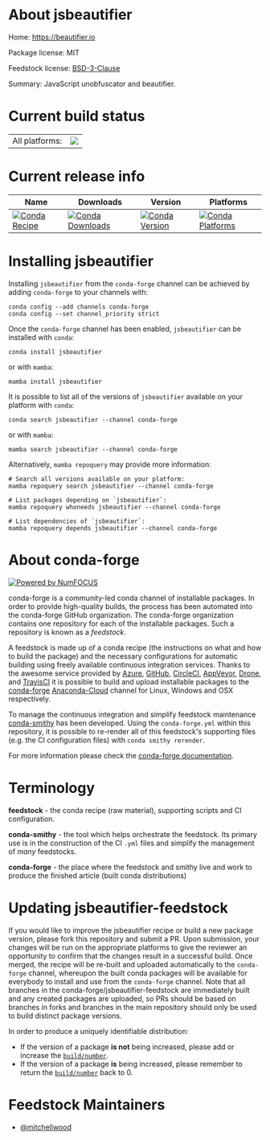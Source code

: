 About jsbeautifier
==================

Home: https://beautifier.io

Package license: MIT

Feedstock license: [BSD-3-Clause](https://github.com/conda-forge/jsbeautifier-feedstock/blob/main/LICENSE.txt)

Summary: JavaScript unobfuscator and beautifier.

Current build status
====================


<table><tr><td>All platforms:</td>
    <td>
      <a href="https://dev.azure.com/conda-forge/feedstock-builds/_build/latest?definitionId=14391&branchName=main">
        <img src="https://dev.azure.com/conda-forge/feedstock-builds/_apis/build/status/jsbeautifier-feedstock?branchName=main">
      </a>
    </td>
  </tr>
</table>

Current release info
====================

| Name | Downloads | Version | Platforms |
| --- | --- | --- | --- |
| [![Conda Recipe](https://img.shields.io/badge/recipe-jsbeautifier-green.svg)](https://anaconda.org/conda-forge/jsbeautifier) | [![Conda Downloads](https://img.shields.io/conda/dn/conda-forge/jsbeautifier.svg)](https://anaconda.org/conda-forge/jsbeautifier) | [![Conda Version](https://img.shields.io/conda/vn/conda-forge/jsbeautifier.svg)](https://anaconda.org/conda-forge/jsbeautifier) | [![Conda Platforms](https://img.shields.io/conda/pn/conda-forge/jsbeautifier.svg)](https://anaconda.org/conda-forge/jsbeautifier) |

Installing jsbeautifier
=======================

Installing `jsbeautifier` from the `conda-forge` channel can be achieved by adding `conda-forge` to your channels with:

```
conda config --add channels conda-forge
conda config --set channel_priority strict
```

Once the `conda-forge` channel has been enabled, `jsbeautifier` can be installed with `conda`:

```
conda install jsbeautifier
```

or with `mamba`:

```
mamba install jsbeautifier
```

It is possible to list all of the versions of `jsbeautifier` available on your platform with `conda`:

```
conda search jsbeautifier --channel conda-forge
```

or with `mamba`:

```
mamba search jsbeautifier --channel conda-forge
```

Alternatively, `mamba repoquery` may provide more information:

```
# Search all versions available on your platform:
mamba repoquery search jsbeautifier --channel conda-forge

# List packages depending on `jsbeautifier`:
mamba repoquery whoneeds jsbeautifier --channel conda-forge

# List dependencies of `jsbeautifier`:
mamba repoquery depends jsbeautifier --channel conda-forge
```


About conda-forge
=================

[![Powered by
NumFOCUS](https://img.shields.io/badge/powered%20by-NumFOCUS-orange.svg?style=flat&colorA=E1523D&colorB=007D8A)](https://numfocus.org)

conda-forge is a community-led conda channel of installable packages.
In order to provide high-quality builds, the process has been automated into the
conda-forge GitHub organization. The conda-forge organization contains one repository
for each of the installable packages. Such a repository is known as a *feedstock*.

A feedstock is made up of a conda recipe (the instructions on what and how to build
the package) and the necessary configurations for automatic building using freely
available continuous integration services. Thanks to the awesome service provided by
[Azure](https://azure.microsoft.com/en-us/services/devops/), [GitHub](https://github.com/),
[CircleCI](https://circleci.com/), [AppVeyor](https://www.appveyor.com/),
[Drone](https://cloud.drone.io/welcome), and [TravisCI](https://travis-ci.com/)
it is possible to build and upload installable packages to the
[conda-forge](https://anaconda.org/conda-forge) [Anaconda-Cloud](https://anaconda.org/)
channel for Linux, Windows and OSX respectively.

To manage the continuous integration and simplify feedstock maintenance
[conda-smithy](https://github.com/conda-forge/conda-smithy) has been developed.
Using the ``conda-forge.yml`` within this repository, it is possible to re-render all of
this feedstock's supporting files (e.g. the CI configuration files) with ``conda smithy rerender``.

For more information please check the [conda-forge documentation](https://conda-forge.org/docs/).

Terminology
===========

**feedstock** - the conda recipe (raw material), supporting scripts and CI configuration.

**conda-smithy** - the tool which helps orchestrate the feedstock.
                   Its primary use is in the construction of the CI ``.yml`` files
                   and simplify the management of *many* feedstocks.

**conda-forge** - the place where the feedstock and smithy live and work to
                  produce the finished article (built conda distributions)


Updating jsbeautifier-feedstock
===============================

If you would like to improve the jsbeautifier recipe or build a new
package version, please fork this repository and submit a PR. Upon submission,
your changes will be run on the appropriate platforms to give the reviewer an
opportunity to confirm that the changes result in a successful build. Once
merged, the recipe will be re-built and uploaded automatically to the
`conda-forge` channel, whereupon the built conda packages will be available for
everybody to install and use from the `conda-forge` channel.
Note that all branches in the conda-forge/jsbeautifier-feedstock are
immediately built and any created packages are uploaded, so PRs should be based
on branches in forks and branches in the main repository should only be used to
build distinct package versions.

In order to produce a uniquely identifiable distribution:
 * If the version of a package **is not** being increased, please add or increase
   the [``build/number``](https://docs.conda.io/projects/conda-build/en/latest/resources/define-metadata.html#build-number-and-string).
 * If the version of a package **is** being increased, please remember to return
   the [``build/number``](https://docs.conda.io/projects/conda-build/en/latest/resources/define-metadata.html#build-number-and-string)
   back to 0.

Feedstock Maintainers
=====================

* [@mitchellwood](https://github.com/mitchellwood/)

